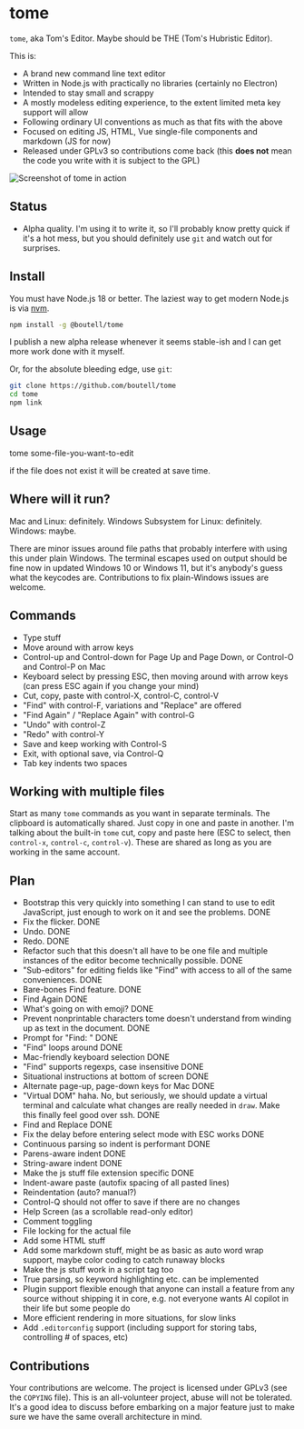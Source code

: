 # tome

`tome`, aka Tom's Editor. Maybe should be THE (Tom's Hubristic Editor).

This is:

* A brand new command line text editor
* Written in Node.js with practically no libraries (certainly no Electron)
* Intended to stay small and scrappy
* A mostly modeless editing experience, to the extent limited meta key support will allow
* Following ordinary UI conventions as much as that fits with the above
* Focused on editing JS, HTML, Vue single-file components and markdown (JS for now)
* Released under GPLv3 so contributions come back (this **does not** mean the code you write with it
is subject to the GPL)

![Screenshot of tome in action](https://github.com/boutell/tome/blob/main/tome-screenshot.png?raw=true)


## Status

* Alpha quality. I'm using it to write it, so I'll probably know pretty quick if it's a hot mess, but you should definitely
use `git` and watch out for surprises.

## Install

You must have Node.js 18 or better. The laziest way to get modern Node.js is via [nvm](https://github.com/nvm-sh/nvm).

```bash
npm install -g @boutell/tome
```

I publish a new alpha release whenever it seems stable-ish and
I can get more work done with it myself.

Or, for the absolute bleeding edge, use `git`:

```bash
git clone https://github.com/boutell/tome
cd tome
npm link
```

## Usage

tome some-file-you-want-to-edit

if the file does not exist it will be created at save time.

## Where will it run?

Mac and Linux: definitely.
Windows Subsystem for Linux: definitely.
Windows: maybe.

There are minor issues around file paths that probably interfere with using this under plain Windows. The
terminal escapes used on output should be fine now in updated Windows 10 or Windows 11, but it's anybody's
guess what the keycodes are. Contributions to fix plain-Windows issues are welcome.

## Commands

* Type stuff
* Move around with arrow keys
* Control-up and Control-down for Page Up and Page Down, or Control-O and Control-P on Mac
* Keyboard select by pressing ESC, then moving around with arrow keys
(can press ESC again if you change your mind)
* Cut, copy, paste with control-X, control-C, control-V
* "Find" with control-F, variations and "Replace" are offered
* "Find Again" / "Replace Again" with control-G
* "Undo" with control-Z
* "Redo" with control-Y
* Save and keep working with Control-S
* Exit, with optional save, via Control-Q
* Tab key indents two spaces

## Working with multiple files

Start as many `tome` commands as you want in separate terminals. The clipboard is automatically shared. Just copy in one and paste in another.
I'm talking about the built-in `tome` cut, copy and paste here (ESC to select, then `control-x`, `control-c`, `control-v`). These are shared
as long as you are working in the same account.

## Plan

* Bootstrap this very quickly into something I can stand to use to edit JavaScript, just enough to work on it and see the problems. DONE
* Fix the flicker. DONE
* Undo. DONE
* Redo. DONE
* Refactor such that this doesn't all have to be one file and multiple instances of the editor become technically possible. DONE
* "Sub-editors" for editing fields like "Find" with access to all of the same conveniences. DONE
* Bare-bones Find feature. DONE
* Find Again DONE
* What's going on with emoji? DONE
* Prevent nonprintable characters tome doesn't understand from winding up as text in the document. DONE
* Prompt for "Find: " DONE
* "Find" loops around DONE
* Mac-friendly keyboard selection DONE
* "Find" supports regexps, case insensitive DONE
* Situational instructions at bottom of screen DONE
* Alternate page-up, page-down keys for Mac DONE
* "Virtual DOM" haha. No, but seriously, we should update a virtual terminal and calculate what changes are really 
needed in `draw`. Make this finally feel good over ssh. DONE
* Find and Replace DONE
* Fix the delay before entering select mode with ESC works DONE
* Continuous parsing so indent is performant DONE
* Parens-aware indent DONE
* String-aware indent DONE
* Make the js stuff file extension specific DONE
* Indent-aware paste (autofix spacing of all pasted lines)
* Reindentation (auto? manual?)
* Control-Q should not offer to save if there are no changes
* Help Screen (as a scrollable read-only editor)
* Comment toggling
* File locking for the actual file
* Add some HTML stuff
* Add some markdown stuff, might be as basic as auto word wrap support, maybe color coding to catch runaway blocks
* Make the js stuff work in a script tag too
* True parsing, so keyword highlighting etc. can be implemented
* Plugin support flexible enough that anyone can install a feature from any source without shipping it in core,
e.g. not everyone wants AI copilot in their life but some people do
* More efficient rendering in more situations, for slow links
* Add `.editorconfig` support (including support for storing tabs, controlling # of spaces, etc)

## Contributions

Your contributions are welcome. The project is licensed under GPLv3 (see the `COPYING` file). This is an all-volunteer
project, abuse will not be tolerated. It's a good idea to discuss before embarking on a major feature just to make sure we
have the same overall architecture in mind.
